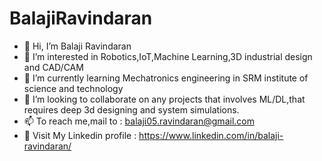 # BalajiRavindaran


- 👋 Hi, I’m Balaji Ravindaran
- 👀 I’m interested in Robotics,IoT,Machine Learning,3D industrial design and CAD/CAM
- 🌱 I’m currently learning Mechatronics engineering in SRM institute of science and technology
- 💞️ I’m looking to collaborate on any projects that involves ML/DL,that requires deep 3d designing and system simulations. 
- 📫 To reach me,mail to : balaji05.ravindaran@gmail.com
- 📄 Visit My Linkedin profile : https://www.linkedin.com/in/balaji-ravindaran/          
